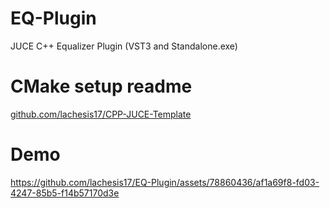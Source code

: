 # EQ-Plugin
 JUCE C++ Equalizer Plugin (VST3 and Standalone.exe)

# CMake setup readme
[github.com/lachesis17/CPP-JUCE-Template](https://github.com/lachesis17/CPP-JUCE-Template#readme)

# Demo
https://github.com/lachesis17/EQ-Plugin/assets/78860436/af1a69f8-fd03-4247-85b5-f14b57170d3e

